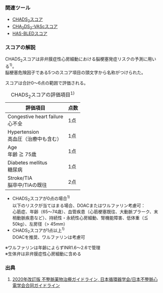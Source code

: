 ### 関連ツール
* [CHADS<sub>2</sub>スコア](clinicalpocket://calculator/24)
* [CHA<sub>2</sub>DS<sub>2</sub>-VAScスコア](clinicalpocket://calculator/25)
* [HAS-BLEDスコア](clinicalpocket://calculator/26)

### スコアの解説
CHADS<sub>2</sub>スコアは非弁膜症性心房細動における脳梗塞発症リスクの予測に用いる<sup>1)</sup>。  
脳梗塞危険因子である5つのスコア項目の頭文字から名称がつけられた。  

スコアは合計0〜6点の範囲で評価される。

<table>
  <caption>
    CHADS<sub>2</sub>スコアの評価項目<sup>1)</sup>
  </caption>
  <thead>
    <tr>
      <th>評価項目</th>
      <th>点数</th>
    </tr>
  </thead>
  <tbody>
    <tr>
      <td>Congestive heart failure<br>心不全</td>
      <td>1点</td>
    </tr>
    <tr>
      <td>Hypertension<br>高血圧（治療中も含む）</td>
      <td>1点</td>
    </tr>
    <tr>
      <td>Age<br>年齢 ≧ 75歳</td>
      <td>1点</td>
    </tr>
    <tr>
      <td>Diabetes mellitus<br>糖尿病</td>
      <td>1点</td>
    </tr>
    <tr>
      <td>Stroke/TIA<br>脳卒中/TIAの既往</td>
      <td>2点</td>
    </tr>
  </tbody>
</table>

* CHADS<sub>2</sub>スコアが0点の場合<sup>1)</sup>  
  以下のリスクが当てはまる場合、DOACまたはワルファリン考慮可：  
  心筋症、年齢（65〜74歳）、血管疾患（心筋梗塞既往、大動脈プラーク、末梢動脈疾患など）、持続性・永続性心房細動、腎機能障害、低体重（≦ 50kg）、左房径（> 45mm）  
* CHADS<sub>2</sub>スコアが1点以上<sup>1)</sup>  
  DOACを推奨、ワルファリンは考慮可
  
※ワルファリンは年齢によらずINR1.6〜2.6で管理  
※生体弁は非弁膜症性心房細動に含める

### 出典
1. [2020年改訂版 不整脈薬物治療ガイドライン, 日本循環器学会/日本不整脈心電学会合同ガイドライン](https://www.j-circ.or.jp/cms/wp-content/uploads/2020/01/JCS2020_Ono.pdf)